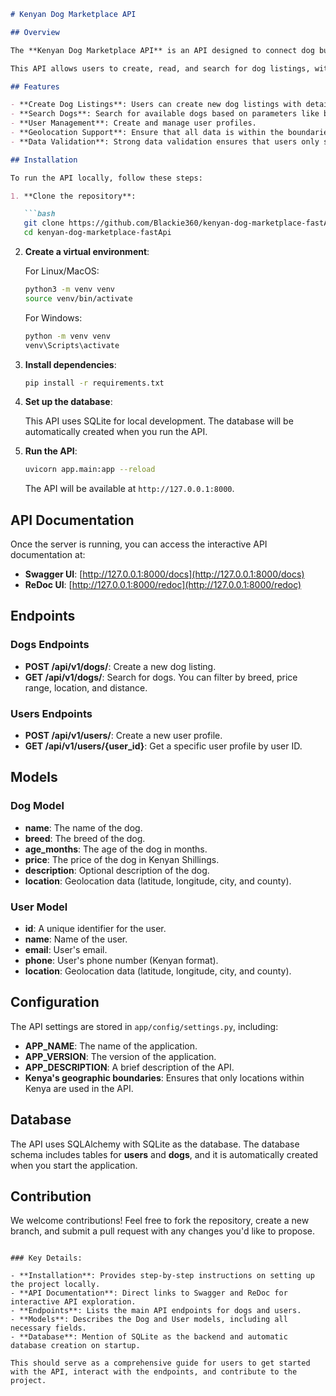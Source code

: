 

```markdown
# Kenyan Dog Marketplace API

## Overview

The **Kenyan Dog Marketplace API** is an API designed to connect dog buyers and sellers in Kenya, providing a platform to search and create dog listings based on various criteria. The API includes geolocation support to ensure that all data is relevant to Kenyan users and regions.

This API allows users to create, read, and search for dog listings, with detailed information on each dog, including breed, age, price, and location. It also supports user registration and management.

## Features

- **Create Dog Listings**: Users can create new dog listings with details such as breed, price, age, and location.
- **Search Dogs**: Search for available dogs based on parameters like breed, location, price range, and distance from a specific point.
- **User Management**: Create and manage user profiles.
- **Geolocation Support**: Ensure that all data is within the boundaries of Kenya, with support for location-based searches.
- **Data Validation**: Strong data validation ensures that users only submit valid data (e.g., valid Kenyan counties, dog breeds).

## Installation

To run the API locally, follow these steps:

1. **Clone the repository**:

   ```bash
   git clone https://github.com/Blackie360/kenyan-dog-marketplace-fastApi.git
   cd kenyan-dog-marketplace-fastApi
   ```

2. **Create a virtual environment**:

   For Linux/MacOS:

   ```bash
   python3 -m venv venv
   source venv/bin/activate
   ```

   For Windows:

   ```bash
   python -m venv venv
   venv\Scripts\activate
   ```

3. **Install dependencies**:

   ```bash
   pip install -r requirements.txt
   ```

4. **Set up the database**:

   This API uses SQLite for local development. The database will be automatically created when you run the API.

5. **Run the API**:

   ```bash
   uvicorn app.main:app --reload
   ```

   The API will be available at `http://127.0.0.1:8000`.

## API Documentation

Once the server is running, you can access the interactive API documentation at:

- **Swagger UI**: [http://127.0.0.1:8000/docs](http://127.0.0.1:8000/docs)
- **ReDoc UI**: [http://127.0.0.1:8000/redoc](http://127.0.0.1:8000/redoc)

## Endpoints

### Dogs Endpoints

- **POST /api/v1/dogs/**: Create a new dog listing.
- **GET /api/v1/dogs/**: Search for dogs. You can filter by breed, price range, location, and distance.

### Users Endpoints

- **POST /api/v1/users/**: Create a new user profile.
- **GET /api/v1/users/{user_id}**: Get a specific user profile by user ID.

## Models

### Dog Model

- **name**: The name of the dog.
- **breed**: The breed of the dog.
- **age_months**: The age of the dog in months.
- **price**: The price of the dog in Kenyan Shillings.
- **description**: Optional description of the dog.
- **location**: Geolocation data (latitude, longitude, city, and county).

### User Model

- **id**: A unique identifier for the user.
- **name**: Name of the user.
- **email**: User's email.
- **phone**: User's phone number (Kenyan format).
- **location**: Geolocation data (latitude, longitude, city, and county).

## Configuration

The API settings are stored in `app/config/settings.py`, including:

- **APP_NAME**: The name of the application.
- **APP_VERSION**: The version of the application.
- **APP_DESCRIPTION**: A brief description of the API.
- **Kenya's geographic boundaries**: Ensures that only locations within Kenya are used in the API.

## Database

The API uses SQLAlchemy with SQLite as the database. The database schema includes tables for **users** and **dogs**, and it is automatically created when you start the application.

## Contribution

We welcome contributions! Feel free to fork the repository, create a new branch, and submit a pull request with any changes you'd like to propose.

```

### Key Details:

- **Installation**: Provides step-by-step instructions on setting up the project locally.
- **API Documentation**: Direct links to Swagger and ReDoc for interactive API exploration.
- **Endpoints**: Lists the main API endpoints for dogs and users.
- **Models**: Describes the Dog and User models, including all necessary fields.
- **Database**: Mention of SQLite as the backend and automatic database creation on startup.

This should serve as a comprehensive guide for users to get started with the API, interact with the endpoints, and contribute to the project.
